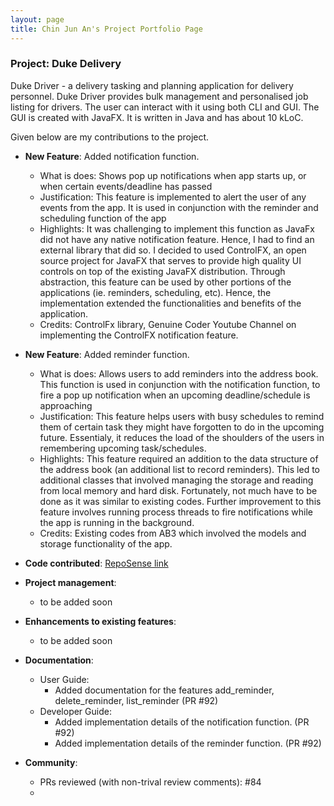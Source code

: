 ```yaml
---
layout: page
title: Chin Jun An's Project Portfolio Page
---
```


### Project: Duke Delivery

Duke Driver - a delivery tasking and planning application for delivery personnel. Duke Driver provides bulk management and personalised job listing for drivers. The user can interact with it using both CLI and GUI. The GUI is created with JavaFX. It is written in Java and has about 10 kLoC.

Given below are my contributions to the project.

* **New Feature**: Added notification function.
    * What is does: Shows pop up notifications when app starts up, or when certain events/deadline has passed
    * Justification: This feature is implemented to alert the user of any events from the app. It is used in conjunction with the reminder and scheduling function of the app
    * Highlights: It was challenging to implement this function as JavaFx did not have any native notification feature. Hence, I had to find an external library that did so. I decided to used ControlFX, an open source project for JavaFX that serves to provide high quality UI controls on top of the existing JavaFX distribution. Through abstraction, this feature can be used by other portions of the applications (ie. reminders, scheduling, etc). Hence, the implementation extended the functionalities and benefits of the application.
    * Credits: ControlFx library, Genuine Coder Youtube Channel on implementing the ControlFX notification feature.

* **New Feature**: Added reminder function.
    * What is does: Allows users to add reminders into the address book. This function is used in conjunction with the notification function, to fire a pop up notification when an upcoming deadline/schedule is approaching
    * Justification: This feature helps users with busy schedules to remind them of certain task they might have forgotten to do in the upcoming future. Essentialy, it reduces the load of the shoulders of the users in remembering upcoming task/schedules.
    * Highlights: This feature required an addition to the data structure of the address book (an additional list to record reminders). This led to additional classes that involved managing the storage and reading from local memory and hard disk. Fortunately, not much have to be done as it was similar to existing codes. Further improvement to this feature involves running process threads to fire notifications while the app is running in the background.
    * Credits: Existing codes from AB3 which involved the models and storage functionality of the app.
  

* **Code contributed**: [RepoSense link]()

* **Project management**:
  * to be added soon

* **Enhancements to existing features**:
  * to be added soon

* **Documentation**:
  * User Guide:
    * Added documentation for the features add_reminder, delete_reminder, list_reminder (PR #92)
  * Developer Guide:
    * Added implementation details of the notification function. (PR #92)
    * Added implementation details of the reminder function. (PR #92)

* **Community**:
  * PRs reviewed (with non-trival review comments): #84
  * 

